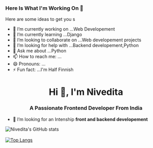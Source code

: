 ### Here Is What I'm Working On 👋


Here are some ideas to get you s

- 🔭 I’m currently working on ...Web Developement
- 🌱 I’m currently learning ...Django
- 👯 I’m looking to collaborate on ...Web developement projects
- 🤔 I’m looking for help with ...Backend developement,Python
- 💬 Ask me about ...Python
- 📫 How to reach me: ...
- 😄 Pronouns: ...
- ⚡ Fun fact: ...I'm Half Finnish


<h1 align="center">Hi 👋, I'm Nivedita</h1>
<h3 align="center">A Passionate Frontend Developer From India</h3>

- 🤝 I’m looking for an Intenship  **front and backend developement**



![Nivedita's GitHub stats](https://github-readme-stats.vercel.app/api?username=nivi-nivedita&show_icons=true&theme=radical)
<br>
<br>
[![Top Langs](https://github-readme-stats.vercel.app/api/top-langs/?username=nivi-nivedita&layout=compact)](https://github.com/pramodpm2/github-readme-stats)



